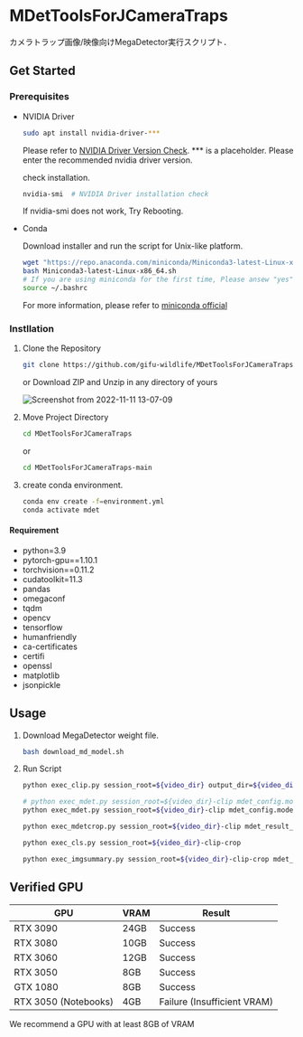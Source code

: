 # MDetToolsForJCameraTraps

カメラトラップ画像/映像向けMegaDetector実行スクリプト．

## Get Started

### Prerequisites
* NVIDIA Driver
    ```bash
    sudo apt install nvidia-driver-***
    ```
    Please refer to [NVIDIA Driver Version Check](https://www.nvidia.com/Download/index.aspx?lang=en-us). 
    *** is a placeholder. Please enter the recommended nvidia driver version.  

    check installation.
    ```bash
    nvidia-smi  # NVIDIA Driver installation check
    ```
    If nvidia-smi does not work, Try Rebooting.


* Conda

    Download installer and run the script for Unix-like platform.  
    ```bash
    wget "https://repo.anaconda.com/miniconda/Miniconda3-latest-Linux-x86_64.sh"
    bash Miniconda3-latest-Linux-x86_64.sh
    # If you are using miniconda for the first time, Please ansew "yes" to "Do you wish the installer to initialize Miniconda3 by running conda init?" 
    source ~/.bashrc
    ```

    For more information, please refer to [miniconda official](https://docs.conda.io/en/latest/miniconda.html) 

### Instllation

1. Clone the Repository
    ```bash
    git clone https://github.com/gifu-wildlife/MDetToolsForJCameraTraps.git
    ```

    or Download ZIP and Unzip in any directory of yours

    ![Screenshot from 2022-11-11 13-07-09](https://user-images.githubusercontent.com/50891743/201261079-74254fd8-ce4f-4a0f-9085-3a5209d40f7c.png)

2. Move Project Directory
    ```bash
    cd MDetToolsForJCameraTraps
    ```

    or

    ```bash
    cd MDetToolsForJCameraTraps-main
    ```

3. create conda environment.

    ```bash
    conda env create -f=environment.yml
    conda activate mdet
    ```

#### Requirement

- python=3.9
- pytorch-gpu==1.10.1
- torchvision==0.11.2
- cudatoolkit=11.3
- pandas
- omegaconf
- tqdm
- opencv
- tensorflow
- humanfriendly
- ca-certificates
- certifi
- openssl
- matplotlib
- jsonpickle


## Usage

1. Download MegaDetector weight file.
    ```bash
    bash download_md_model.sh
    ```
2. Run Script 
    ```bash
    python exec_clip.py session_root=${video_dir} output_dir=${video_dir}-clip
    ```
    ```bash
    # python exec_mdet.py session_root=${video_dir}-clip mdet_config.model_path=./models/md_v5a.0.0.pt
    python exec_mdet.py session_root=${video_dir}-clip mdet_config.model_path=./models/md_v4.1.0.pb
    ```
    ```bash
    python exec_mdetcrop.py session_root=${video_dir}-clip mdet_result_path=${video_dir}-clip/detector_output.json
    ```
    ```bash
    python exec_cls.py session_root=${video_dir}-clip-crop
    ```
    ```bash
    python exec_imgsummary.py session_root=${video_dir}-clip-crop mdet_result_path=${video_dir}-clip/detector_output.json
    ```

###

## Verified GPU
| GPU | VRAM | Result |
| ---- | ---- | ----|
| RTX 3090 | 24GB | Success |
| RTX 3080 | 10GB | Success |
| RTX 3060 | 12GB | Success |
| RTX 3050 | 8GB | Success |
| GTX 1080 | 8GB | Success |
| RTX 3050 (Notebooks) | 4GB | Failure (Insufficient VRAM) |

We recommend a GPU with at least 8GB of VRAM
